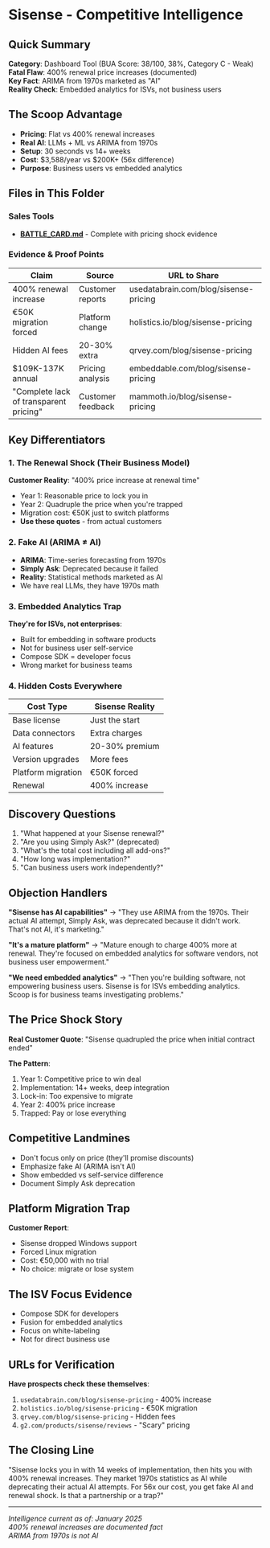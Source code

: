 # Sisense - Competitive Intelligence

## Quick Summary
**Category**: Dashboard Tool (BUA Score: 38/100, 38%, Category C - Weak)  
**Fatal Flaw**: 400% renewal price increases (documented)  
**Key Fact**: ARIMA from 1970s marketed as "AI"  
**Reality Check**: Embedded analytics for ISVs, not business users  

## The Scoop Advantage
- **Pricing**: Flat vs 400% renewal increases
- **Real AI**: LLMs + ML vs ARIMA from 1970s
- **Setup**: 30 seconds vs 14+ weeks
- **Cost**: $3,588/year vs $200K+ (56x difference)
- **Purpose**: Business users vs embedded analytics

## Files in This Folder

### Sales Tools
- **[BATTLE_CARD.md](BATTLE_CARD.md)** - Complete with pricing shock evidence

### Evidence & Proof Points
| Claim | Source | URL to Share |
|-------|--------|--------------|
| 400% renewal increase | Customer reports | usedatabrain.com/blog/sisense-pricing |
| €50K migration forced | Platform change | holistics.io/blog/sisense-pricing |
| Hidden AI fees | 20-30% extra | qrvey.com/blog/sisense-pricing |
| $109K-137K annual | Pricing analysis | embeddable.com/blog/sisense-pricing |
| "Complete lack of transparent pricing" | Customer feedback | mammoth.io/blog/sisense-pricing |

## Key Differentiators

### 1. The Renewal Shock (Their Business Model)
**Customer Reality**: "400% price increase at renewal time"
- Year 1: Reasonable price to lock you in
- Year 2: Quadruple the price when you're trapped
- Migration cost: €50K just to switch platforms
- **Use these quotes** - from actual customers

### 2. Fake AI (ARIMA ≠ AI)
- **ARIMA**: Time-series forecasting from 1970s
- **Simply Ask**: Deprecated because it failed
- **Reality**: Statistical methods marketed as AI
- We have real LLMs, they have 1970s math

### 3. Embedded Analytics Trap
**They're for ISVs, not enterprises**:
- Built for embedding in software products
- Not for business user self-service
- Compose SDK = developer focus
- Wrong market for business teams

### 4. Hidden Costs Everywhere
| Cost Type | Sisense Reality |
|-----------|----------------|
| Base license | Just the start |
| Data connectors | Extra charges |
| AI features | 20-30% premium |
| Version upgrades | More fees |
| Platform migration | €50K forced |
| Renewal | 400% increase |

## Discovery Questions
1. "What happened at your Sisense renewal?"
2. "Are you using Simply Ask?" (deprecated)
3. "What's the total cost including all add-ons?"
4. "How long was implementation?"
5. "Can business users work independently?"

## Objection Handlers

**"Sisense has AI capabilities"**
→ "They use ARIMA from the 1970s. Their actual AI attempt, Simply Ask, was deprecated because it didn't work. That's not AI, it's marketing."

**"It's a mature platform"**
→ "Mature enough to charge 400% more at renewal. They're focused on embedded analytics for software vendors, not business user empowerment."

**"We need embedded analytics"**
→ "Then you're building software, not empowering business users. Sisense is for ISVs embedding analytics. Scoop is for business teams investigating problems."

## The Price Shock Story
**Real Customer Quote**:
"Sisense quadrupled the price when initial contract ended"

**The Pattern**:
1. Year 1: Competitive price to win deal
2. Implementation: 14+ weeks, deep integration
3. Lock-in: Too expensive to migrate
4. Year 2: 400% price increase
5. Trapped: Pay or lose everything

## Competitive Landmines
- Don't focus only on price (they'll promise discounts)
- Emphasize fake AI (ARIMA isn't AI)
- Show embedded vs self-service difference
- Document Simply Ask deprecation

## Platform Migration Trap
**Customer Report**: 
- Sisense dropped Windows support
- Forced Linux migration
- Cost: €50,000 with no trial
- No choice: migrate or lose system

## The ISV Focus Evidence
- Compose SDK for developers
- Fusion for embedded analytics
- Focus on white-labeling
- Not for direct business use

## URLs for Verification
**Have prospects check these themselves**:
1. `usedatabrain.com/blog/sisense-pricing` - 400% increase
2. `holistics.io/blog/sisense-pricing` - €50K migration
3. `qrvey.com/blog/sisense-pricing` - Hidden fees
4. `g2.com/products/sisense/reviews` - "Scary" pricing

## The Closing Line
"Sisense locks you in with 14 weeks of implementation, then hits you with 400% renewal increases. They market 1970s statistics as AI while deprecating their actual AI attempts. For 56x our cost, you get fake AI and renewal shock. Is that a partnership or a trap?"

---

*Intelligence current as of: January 2025*  
*400% renewal increases are documented fact*  
*ARIMA from 1970s is not AI*